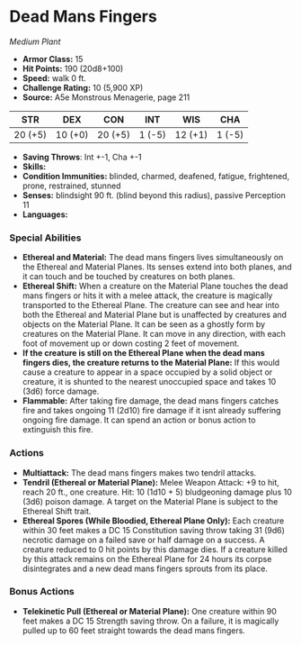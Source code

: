 # Dead Mans Fingers

*Medium* *Plant*

- **Armor Class:** 15
- **Hit Points:** 190 (20d8+100)
- **Speed:** walk 0 ft.
- **Challenge Rating:** 10 (5,900 XP)
- **Source:** A5e Monstrous Menagerie, page 211

| STR | DEX | CON | INT | WIS | CHA |
| --- | --- | --- | --- | --- | --- |
| 20 (+5) | 10 (+0) | 20 (+5) | 1 (-5) | 12 (+1) | 1 (-5) |

- **Saving Throws**: Int +-1, Cha +-1
- **Skills:** 
- **Condition Immunities:** blinded, charmed, deafened, fatigue, frightened, prone, restrained, stunned
- **Senses:** blindsight 90 ft. (blind beyond this radius), passive Perception 11
- **Languages:** 

### Special Abilities

- **Ethereal and Material:** The dead mans fingers lives simultaneously on the Ethereal and Material Planes. Its senses extend into both planes, and it can touch and be touched by creatures on both planes.
- **Ethereal Shift:** When a creature on the Material Plane touches the dead mans fingers or hits it with a melee attack, the creature is magically transported to the Ethereal Plane. The creature can see and hear into both the Ethereal and Material Plane but is unaffected by creatures and objects on the Material Plane. It can be seen as a ghostly form by creatures on the Material Plane. It can move in any direction, with each foot of movement up or down costing 2 feet of movement.
- **If the creature is still on the Ethereal Plane when the dead mans fingers dies, the creature returns to the Material Plane:** If this would cause a creature to appear in a space occupied by a solid object or creature, it is shunted to the nearest unoccupied space and takes 10 (3d6) force damage.
- **Flammable:** After taking fire damage, the dead mans fingers catches fire and takes ongoing 11 (2d10) fire damage if it isnt already suffering ongoing fire damage. It can spend an action or bonus action to extinguish this fire.

### Actions

- **Multiattack:** The dead mans fingers makes two tendril attacks.
- **Tendril (Ethereal or Material Plane):** Melee Weapon Attack: +9 to hit, reach 20 ft., one creature. Hit: 10 (1d10 + 5) bludgeoning damage plus 10 (3d6) poison damage. A target on the Material Plane is subject to the Ethereal Shift trait.
- **Ethereal Spores (While Bloodied, Ethereal Plane Only):** Each creature within 30 feet makes a DC 15 Constitution saving throw  taking 31 (9d6) necrotic damage on a failed save or half damage on a success. A creature reduced to 0 hit points by this damage dies. If a creature killed by this attack remains on the Ethereal Plane for 24 hours  its corpse disintegrates  and a new dead mans fingers sprouts from its place.

### Bonus Actions

- **Telekinetic Pull (Ethereal or Material Plane):** One creature within 90 feet makes a DC 15 Strength saving throw. On a failure, it is magically pulled up to 60 feet straight towards the dead mans fingers.


